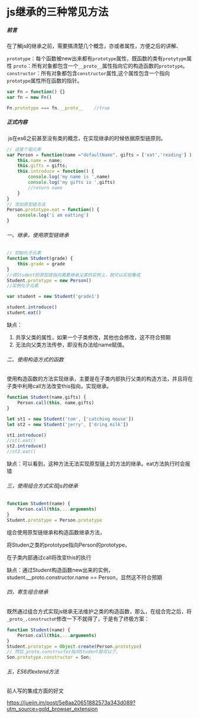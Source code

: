 # js继承的三种常见方法

##### 前言

​		在了解js的继承之前，需要搞清楚几个概念，亦或者属性，方便之后的讲解、

`prototype`：每个函数被new出来都有`prototype`属性，既函数的类有`protytype`属性
`proto`：所有对象都包含一个`__proto__`属性指向它的构造函数的`prototype`。
`constructor`：所有对象都包含`constructor`属性,这个属性包含一个指向`prototype`属性所在函数的指针。



```js
var Fn = function() {}
var fn = new Fn()

Fn.prototype === fn.__proto__    //true
```

##### 正式内容

​		js在es6之前甚至没有类的概念，在实现继承的时候依据原型链原则。

```javascript
// 这是个祖元素
var Person = function(name ="defaultName", gifts = ['eat','reading'] ) {
    this.name = name;
    this.gifts = gifts;
    this.introduce = function() {
        console.log('my name is ',name)
        console.log('my gifts is ',gifts)
        //return name
    }
}
// 添加原型链方法
Person.prototype.eat = function() {
    console.log('i am eatting')
}
```

###### 一、继承，使用原型链继承

```js
// 初始化子元素
function Student(grade) {
    this.grade = grade
}
//讲Student的原型链指向需要继承父类的实例上，就可以实现集成
Student.prototype = new Person()
//实例化子元素

var student = new Student('grade1')

student.introduce()
student.eat()
```

缺点：

1. 共享父类的属性，如果一个子类修改，其他也会修改，这不符合预期
2. 无法向父类方法传参，即没有办法给name赋值。

###### 二、使用构造方式的函数

​		使用构造函数的方法实现继承，主要是在子类内部执行父类的构造方法，并且将在子类中利用call方法改变this指向，实现继承。

```js
function Student(name,gifts) {
    Person.call(this, name,gifts)
}

let st1 = new Student('tom', ['catching mouse'])
let st2 = new Student('jerry', ['dring milk'])

st1.introduce()
//st1.eat()
st2.introduce()
//st2.eat()

```

缺点：可以看到，这种方法无法实现原型链上的方法的继承。eat方法执行时会报错



###### 三，使用组合方式实现js的继承

```js
function Student(name) {
    Person.call(this,...arguments)
}
Student.prototype = Person.prototype
```

组合使用原型链继承和构造函数继承方法，

将Studen之类的prototype指向Person的prototype，

在子类内部通过call将改变this的执行

缺点：通过Student构造函数new出来的实例，student.__proto.constructor.name == Person，显然这不符合预期

###### 四，寄生组合继承

既然通过组合方式实现js继承无法维护之类的构造函数，那么，在组合完之后，将`_proto_.constructo`r修改一下不就得了，于是有了终极方案：

```js
function Student(name) {
    Person.call(this,...arguments)
}
Student.prototype = Object.create(Person.prototype)
// 然后_proto.constructor指向Student就可以了。
Son.prototype.constructor = Son;
```

###### 五，ES6的extend方法



前人写的集成方面的好文

https://juejin.im/post/5e8aa20651882573a343d089?utm_source=gold_browser_extension